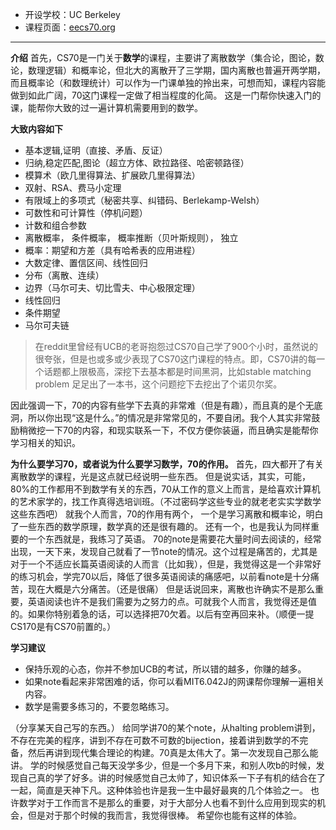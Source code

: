 - 开设学校：UC Berkeley
- 课程页面：[eecs70.org](https://www.eecs70.org/)
--- 

**介绍**
首先，CS70是一门关于**数学**的课程，主要讲了离散数学（集合论，图论，数论，数理逻辑）和概率论，但北大的离散开了三学期，国内离散也普遍开两学期，而且概率论（和数理统计）可以作为一门课单独的拎出来，可想而知，课程内容能做到如此广阔，70这门课程一定做了相当程度的化简。
这是一门帮你快速入门的课，能帮你大致的过一遍计算机需要用到的数学。

**大致内容如下**
- 基本逻辑,证明（直接、矛盾、反证）
- 归纳,稳定匹配,图论（超立方体、欧拉路径、哈密顿路径）
- 模算术（欧几里得算法、扩展欧几里得算法）
- 双射、RSA、费马小定理
- 有限域上的多项式（秘密共享、纠错码、Berlekamp-Welsh）
- 可数性和可计算性（停机问题）
- 计数和组合参数
- 离散概率， 条件概率， 概率推断（贝叶斯规则）， 独立
- 概率：期望和方差（具有哈希表的应用进程）
- 大数定律、置信区间、线性回归
- 分布（离散、连续）
- 边界（马尔可夫、切比雪夫、中心极限定理）
- 线性回归
- 条件期望
- 马尔可夫链 

> 在reddit里曾经有UCB的老哥抱怨过CS70自己学了900个小时，虽然说的很夸张，但是也或多或少表现了CS70这门课程的特点。即，CS70讲的每一个话题都上限极高，深挖下去基本都是时间黑洞，比如stable matching problem 足足出了一本书，这个问题挖下去挖出了个诺贝尔奖。

因此强调一下，70的内容有些学下去真的非常难（但是有趣），而且真的是个无底洞，所以你出现“这是什么。”的情况是非常常见的，不要自闭。我个人其实非常鼓励稍微挖一下70的内容，和现实联系一下，不仅方便你装逼，而且确实是能帮你学习相关的知识。

**为什么要学习70，或者说为什么要学习数学，70的作用。**
首先，四大都开了有关离散数学的课程，光是这点就已经说明一些东西。
但是说实话，其实，可能，80%的工作都用不到数学有关的东西，70从工作的意义上而言，是给喜欢计算机的艺术家学的，找工作真得选培训班。（不过密码学这些专业的就老老实实学数学这些东西吧）
就我个人而言，70的作用有两个，
一个是学习离散和概率论，明白了一些东西的数学原理，数学真的还是很有趣的。
还有一个，也是我认为同样重要的一个东西就是，我练习了英语。
70的note是需要花大量时间去阅读的，经常出现，一天下来，发现自己就看了一节note的情况。这个过程是痛苦的，尤其是对于一个不适应长篇英语阅读的人而言（比如我），但是，我觉得这是一个非常好的练习机会，学完70以后，降低了很多英语阅读的痛感吧，以前看note是十分痛苦，现在大概是六分痛苦。（还是很痛）
但是话说回来，离散也许确实不是那么重要，英语阅读也许不是我们需要为之努力的点。可就我个人而言，我觉得还是值的。如果你特别着急的话，可以选择把70欠着。以后有空再回来补。（顺便一提CS170是有CS70前置的。） 

**学习建议**
- 保持乐观的心态，你并不参加UCB的考试，所以错的越多，你赚的越多。
- 如果note看起来非常困难的话，你可以看MIT6.042J的网课帮你理解一遍相关内容。
- 数学是需要多练习的，不要忽略练习。

（分享某天自己写的东西。）
给同学讲70的某个note，从halting problem讲到，不存在完美的程序，讲到不存在可数不可数的bijection，接着讲到数学的不完备，然后再讲到现代集合理论的构建。70真是太伟大了。第一次发现自己那么能讲。
学的时候感觉自己每天没学多少，但是一个多月下来，和别人吹b的时候，发现自己真的学了好多。讲的时候感觉自己太帅了，知识体系一下子有机的结合在了一起，简直是天神下凡。这种体验也许是我一生中最好最爽的几个体验之一。
也许数学对于工作而言不是那么的重要，对于大部分人也看不到什么应用到现实的机会，但是对于那个时候的我而言，我觉得很棒。
希望你也能有这样的体验。